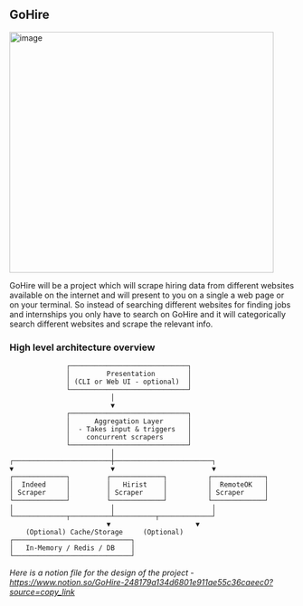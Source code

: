 ## GoHire 
<img width="467" height="426" alt="image" src="https://github.com/user-attachments/assets/18b25424-b172-4f5e-833e-801bc54bd45d" />

GoHire will be a project which will scrape hiring data from different websites available on the internet and will present to you on a single a web page or on your terminal. So instead of searching different websites for finding jobs and internships you only have to search on GoHire and it will categorically search different websites and scrape the relevant info.

### High level architecture overview

				  ┌─────────────────────────────┐
                  │         Presentation        │
                  │ (CLI or Web UI - optional)  │
                  └─────────────────────────────┘
                             │
                             ▼
                  ┌─────────────────────────────┐
                  │      Aggregation Layer      │
                  │  - Takes input & triggers   │
                  │    concurrent scrapers      │
                  └─────────────────────────────┘
                             │
    ┌────────────────────────┼────────────────────────┐
    ▼                        ▼                        ▼
	┌─────────────┐         ┌─────────────┐          ┌─────────────┐
	│  Indeed     │         │   Hirist    │          │  RemoteOK   │
	│ Scraper     │         │ Scraper     │          │ Scraper     │
	└─────────────┘         └─────────────┘          └─────────────┘
	│                        │                        │
	└─────────────┬──────────┴──────────┬─────────────┘
							▼                     ▼
		(Optional) Cache/Storage     (Optional)
	┌─────────────────────────────┐
	│   In-Memory / Redis / DB    │
	└─────────────────────────────┘

*Here is a notion file for the design of the project* - *https://www.notion.so/GoHire-248179a134d6801e911ae55c36caeec0?source=copy_link*
